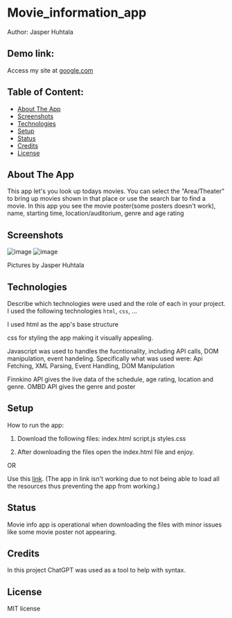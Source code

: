 # Movie_information_app 
Author: Jasper Huhtala

## Demo link:
Access my site at [google.com](https://google.com)


## Table of Content:

- [About The App](#about-the-app)
- [Screenshots](#screenshots)
- [Technologies](#technologies)
- [Setup](#setup)
- [Status](#status)
- [Credits](#credits)
- [License](#license)

## About The App
This app let's you look up todays movies. You can select the "Area/Theater" to bring up movies shown in that place or use the search bar to find a movie.
In this app you see the movie poster(some posters doesn't work), name, starting time, location/auditorium, genre and age rating

## Screenshots
![image](https://github.com/user-attachments/assets/22f86d7e-dc75-41fe-bbf7-220eb9beb9e1)
![image](https://github.com/user-attachments/assets/1fb25b0f-907f-4fda-b214-084019ec57a0)

Pictures by Jasper Huhtala

## Technologies
Describe which technologies were used and the role of each in your project. 
I used the following technologies `html`, `css`, ...

I used html as the app's base structure

css for styling the app making it visually appealing.

Javascript was used to handles the fucntionality, including API calls, DOM manipulation, event handeling.
  Specifically what was used were:
    Api Fetching,
    XML Parsing,
    Event Handling,
    DOM Manipulation

Finnkino API gives the live data of the schedule, age rating, location and genre.
OMBD API gives the genre and poster

## Setup
How to run the app:
1. Download the following files:
   index.html
   script.js
   styles.css

2. After downloading the files open the index.html file and enjoy.

OR

Use this [link](https://movie-info-app311024.netlify.app/).
(The app in link isn't working due to not being able to load all the resources thus preventing the app from working.)
   
     

## Status
Movie info app is operational when downloading the files with minor issues like some movie poster not appearing.

## Credits
In this project ChatGPT was used as a tool to help with syntax.

## License
MIT license
